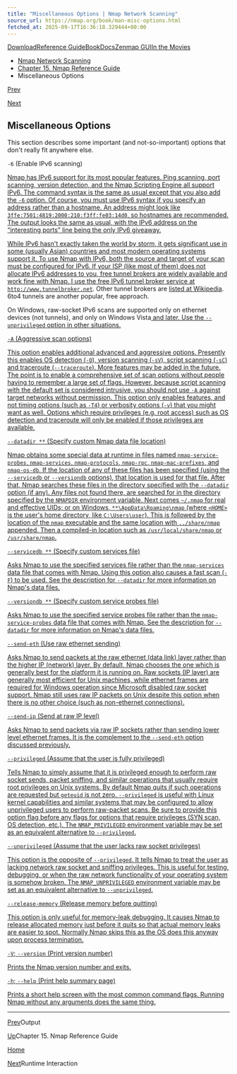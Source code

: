```yaml
---
title: "Miscellaneous Options | Nmap Network Scanning"
source_url: https://nmap.org/book/man-misc-options.html
fetched_at: 2025-09-17T16:36:18.329444+00:00
---
```


[Download](https://nmap.org/download.html)[Reference Guide](https://nmap.org/book/man.html)[Book](https://nmap.org/book/)[Docs](https://nmap.org/docs.html)[Zenmap GUI](https://nmap.org/zenmap/)[In the Movies](https://nmap.org/movies/)

* [Nmap Network Scanning](https://nmap.org/book/toc.html)
* [Chapter 15. Nmap Reference Guide](https://nmap.org/book/man.html)
* Miscellaneous Options

[Prev](https://nmap.org/book/man-output.html)

[Next](https://nmap.org/book/man-runtime-interaction.html)

Miscellaneous Options
----------

This section describes some important (and not-so-important) options that don't really fit anywhere else.

`-6` (Enable IPv6 scanning) []()[ ]()

[Nmap has IPv6 support for its most popular features. Ping scanning, port scanning, version detection, and the Nmap Scripting Engine all support IPv6. The command syntax is the same as usual except that you also add the `-6` option. Of course, you must use IPv6 syntax if you specify an address rather than a hostname. An address might look like `3ffe:7501:4819:2000:210:f3ff:fe03:14d0`, so hostnames are recommended. The output looks the same as usual, with the IPv6 address on the “interesting ports” line being the only IPv6 giveaway.]()

[While IPv6 hasn't exactly taken the world by storm, it gets significant use in some (usually Asian) countries and most modern operating systems support it. To use Nmap with IPv6, both the source and target of your scan must be configured for IPv6. If your ISP (like most of them) does not allocate IPv6 addresses to you, free tunnel brokers are widely available and work fine with Nmap. I use the free IPv6 tunnel broker]()[ service at ]()[`http://www.tunnelbroker.net`](http://www.tunnelbroker.net/). Other tunnel brokers are [listed at Wikipedia](http://en.wikipedia.org/wiki/List_of_IPv6_tunnel_brokers). 6to4 tunnels are another popular, free approach.

On Windows, raw-socket IPv6 scans are supported only on ethernet devices (not tunnels), and only on Windows Vista[ and later. Use the `--unprivileged`]()[ option in other situations.]()

[`-A` (Aggressive scan options) ]()[ ]()

[This option enables additional advanced and aggressive options. Presently this enables OS detection (`-O`), version scanning (`-sV`), script scanning (`-sC`) and traceroute (`--traceroute`).]()[ More features may be added in the future. The point is to enable a comprehensive set of scan options without people having to remember a large set of flags. However, because script scanning with the default set is considered intrusive, you should not use `-A` against target networks without permission. This option only enables features, and not timing options (such as `-T4`) or verbosity options (`-v`) that you might want as well. Options which require privileges (e.g. root access) such as OS detection and traceroute will only be enabled if those privileges are available.]()

[`--datadir *`<directoryname>`*` (Specify custom Nmap data file location) ]()[ ]()

[Nmap obtains some special data at runtime in files named `nmap-service-probes`, `nmap-services`, `nmap-protocols`, `nmap-rpc`, `nmap-mac-prefixes`, and `nmap-os-db`. If the location of any of these files has been specified (using the `--servicedb` or `--versiondb` options), that location is used for that file. After that, Nmap searches these files in the directory specified with the `--datadir` option (if any). Any files not found there, are searched for in the directory specified by the `NMAPDIR`]()[ environment variable. Next comes `~/.nmap`]()[ for real and effective UIDs; or on Windows, `*`<HOME>`*\AppData\Roaming\nmap` (where *`<HOME>`* is the user's home directory, like `C:\Users\user`). This is followed by the location of the `nmap` executable and the same location with `../share/nmap` appended. Then a compiled-in location such as `/usr/local/share/nmap` or `/usr/share/nmap`. ]()

[`--servicedb *`<services file>`*` (Specify custom services file) ]()[ ]()

[Asks Nmap to use the specified services file rather than the `nmap-services` data file that comes with Nmap. Using this option also causes a fast scan (`-F`) to be used. See the description for `--datadir` for more information on Nmap's data files.]()

[`--versiondb *`<service probes file>`*` (Specify custom service probes file) ]()[ ]()

[Asks Nmap to use the specified service probes file rather than the `nmap-service-probes` data file that comes with Nmap. See the description for `--datadir` for more information on Nmap's data files.]()

[`--send-eth` (Use raw ethernet sending) ]()[ ]()

[Asks Nmap to send packets at the raw ethernet (data link) layer rather than the higher IP (network) layer. By default, Nmap chooses the one which is generally best for the platform it is running on. Raw sockets (IP layer)]()[ are generally most efficient for Unix machines, while ethernet frames are required for Windows operation since Microsoft disabled raw socket support. Nmap still uses raw IP packets on Unix despite this option when there is no other choice (such as non-ethernet connections).]()

[`--send-ip` (Send at raw IP level) ]()[ ]()

[Asks Nmap to send packets via raw IP sockets rather than sending lower level ethernet frames. It is the complement to the `--send-eth` option discussed previously.]()

[`--privileged` (Assume that the user is fully privileged) ]()[ ]()

[Tells Nmap to simply assume that it is privileged enough to perform raw socket sends, packet sniffing, and similar operations that usually require root privileges]()[]()[ on Unix systems. By default Nmap quits if such operations are requested but `geteuid` is not zero. `--privileged` is useful with Linux kernel capabilities and similar systems that may be configured to allow unprivileged users to perform raw-packet scans. Be sure to provide this option flag before any flags for options that require privileges (SYN scan, OS detection, etc.). The `NMAP_PRIVILEGED`]()[ environment variable may be set as an equivalent alternative to `--privileged`.]()

[`--unprivileged` (Assume that the user lacks raw socket privileges) ]()[ ]()[ ]()

[This option is the opposite of `--privileged`. It tells Nmap to treat the user as lacking network raw socket and sniffing privileges. This is useful for testing, debugging, or when the raw network functionality of your operating system is somehow broken. The `NMAP_UNPRIVILEGED`]()[ environment variable may be set as an equivalent alternative to `--unprivileged`.]()

[`--release-memory` (Release memory before quitting) ]()[ ]()

[This option is only useful for memory-leak debugging. It causes Nmap to release allocated memory just before it quits so that actual memory leaks are easier to spot. Normally Nmap skips this as the OS does this anyway upon process termination.]()

[`-V`; `--version` (Print version number) ]()[ ]()[ ]()

[Prints the Nmap version number and exits.]()

[`-h`; `--help` (Print help summary page) ]()[ ]()[ ]()

[Prints a short help screen with the most common command flags. Running Nmap without any arguments does the same thing.]()

---

[Prev](https://nmap.org/book/man-output.html)Output

[Up](https://nmap.org/book/man.html)Chapter 15. Nmap Reference Guide

[Home](https://nmap.org/book/toc.html)

[Next](https://nmap.org/book/man-runtime-interaction.html)Runtime Interaction
